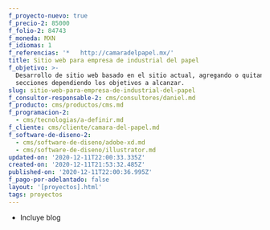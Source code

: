 ```yaml
---
f_proyecto-nuevo: true
f_precio-2: 85000
f_folio-2: 84743
f_moneda: MXN
f_idiomas: 1
f_referencias: '*   http://camaradelpapel.mx/'
title: Sitio web para empresa de industrial del papel
f_objetivo: >-
  Desarrollo de sitio web basado en el sitio actual, agregando o quitando
  secciones dependiendo los objetivos a alcanzar.
slug: sitio-web-para-empresa-de-industrial-del-papel
f_consultor-responsable-2: cms/consultores/daniel.md
f_producto: cms/productos/cms.md
f_programacion-2:
  - cms/tecnologias/a-definir.md
f_cliente: cms/cliente/camara-del-papel.md
f_software-de-diseno-2:
  - cms/software-de-diseno/adobe-xd.md
  - cms/software-de-diseno/illustrator.md
updated-on: '2020-12-11T22:00:33.335Z'
created-on: '2020-12-11T21:53:32.485Z'
published-on: '2020-12-11T22:00:36.995Z'
f_pago-por-adelantado: false
layout: '[proyectos].html'
tags: proyectos
---
```


*   Incluye blog
